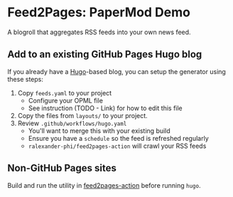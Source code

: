 # Feed2Pages: PaperMod Demo

A blogroll that aggregates RSS feeds into your own news feed.


## Add to an existing GitHub Pages Hugo blog

If you already have a [Hugo](https://gohugo.io/)-based blog, you can setup the generator using these steps:

1. Copy `feeds.yaml` to your project
    * Configure your OPML file
    * See instruction (TODO - Link) for how to edit this file
2. Copy the files from `layouts/` to your project.
3. Review `.github/workflows/hugo.yaml`
   * You'll want to merge this with your existing build
   * Ensure you have a `schedule` so the feed is refreshed regularly
   * `ralexander-phi/feed2pages-action` will crawl your RSS feeds


## Non-GitHub Pages sites

Build and run the utility in [feed2pages-action](https://github.com/ralexander-phi/feed2pages-action) before running `hugo`.
